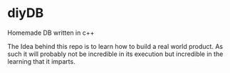 # diyDB
Homemade DB written in c++

The Idea behind this repo is to learn how to build a real world product. As such it will probably not be incredible in its execution but incredible in the learning that it imparts.
